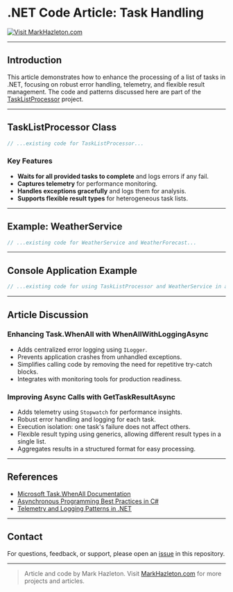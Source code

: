 # .NET Code Article: Task Handling

[![Visit MarkHazleton.com](https://img.shields.io/badge/Visit-MarkHazleton.com-blue)](https://MarkHazleton.com)

---

## Introduction

This article demonstrates how to enhance the processing of a list of tasks in .NET, focusing on robust error handling, telemetry, and flexible result management. The code and patterns discussed here are part of the [TaskListProcessor](https://github.com/MarkHazleton/TaskListProcessor) project.

---

## TaskListProcessor Class

```csharp
// ...existing code for TaskListProcessor...
```

### Key Features

- **Waits for all provided tasks to complete** and logs errors if any fail.
- **Captures telemetry** for performance monitoring.
- **Handles exceptions gracefully** and logs them for analysis.
- **Supports flexible result types** for heterogeneous task lists.

---

## Example: WeatherService

```csharp
// ...existing code for WeatherService and WeatherForecast...
```

---

## Console Application Example

```csharp
// ...existing code for using TaskListProcessor and WeatherService in a console app...
```

---

## Article Discussion

### Enhancing Task.WhenAll with WhenAllWithLoggingAsync

- Adds centralized error logging using `ILogger`.
- Prevents application crashes from unhandled exceptions.
- Simplifies calling code by removing the need for repetitive try-catch blocks.
- Integrates with monitoring tools for production readiness.

### Improving Async Calls with GetTaskResultAsync

- Adds telemetry using `Stopwatch` for performance insights.
- Robust error handling and logging for each task.
- Execution isolation: one task's failure does not affect others.
- Flexible result typing using generics, allowing different result types in a single list.
- Aggregates results in a structured format for easy processing.

---

## References

- [Microsoft Task.WhenAll Documentation](https://learn.microsoft.com/dotnet/api/system.threading.tasks.task.whenall)
- [Asynchronous Programming Best Practices in C#](https://devblogs.microsoft.com/dotnet/async-in-4-5-enabling-progress-and-cancellation-in-async-apis/)
- [Telemetry and Logging Patterns in .NET](https://learn.microsoft.com/azure/azure-monitor/app/asp-net)

---

## Contact

For questions, feedback, or support, please open an [issue](../../issues) in this repository.

---

> Article and code by Mark Hazleton. Visit [MarkHazleton.com](https://MarkHazleton.com) for more projects and articles.
